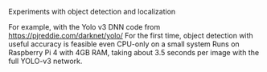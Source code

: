 Experiments with object detection and localization

For example, with the Yolo v3 DNN code from https://pjreddie.com/darknet/yolo/
For the first time, object detection with useful accuracy is feasible even CPU-only on a small system
Runs on Raspberry Pi 4 with 4GB RAM, taking about 3.5 seconds per image with the full YOLO-v3 network.

